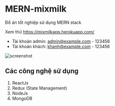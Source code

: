 # MERN-mixmilk

Đồ án tốt nghiệp sử dụng MERN stack

Xem thử https://mixmilkapp.herokuapp.com/

- Tài khoản admin: admin@example.com - 123456
- Tài khoản khách: khanh@example.com - 123456

![screenshot](https://github.com/afshoang/MERN-mixmilk/blob/main/home.png)

## Các công nghệ sử dụng

1. ReactJs
2. Redux (State Management)
3. NodeJs
4. MongoDB

